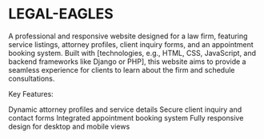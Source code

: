 # LEGAL-EAGLES
A professional and responsive website designed for a law firm, featuring service listings, attorney profiles, client inquiry forms, and an appointment booking system. Built with [technologies, e.g., HTML, CSS, JavaScript, and backend frameworks like Django or PHP], this website aims to provide a seamless experience for clients to learn about the firm and schedule consultations.

Key Features:

Dynamic attorney profiles and service details
Secure client inquiry and contact forms
Integrated appointment booking system
Fully responsive design for desktop and mobile views

